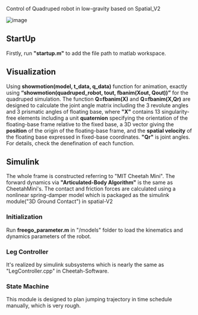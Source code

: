 Control of Quadruped robot in low-gravity based on Spatial_V2

![image](https://github.com/crown133/Spatial-V2-for-Quadrupeds/assets/25100526/94a88317-7790-4491-921e-5ebceff11f50)
## StartUp ##
Firstly, run **"startup.m"** to add the file path to matlab workspace.
## Visualization ##
Using **showmotion(model, t_data, q_data)** function for animation, exactly using **“showmotion(quadruped_robot, tout, fbanim(Xout, Qout))”** for the quadruped simulation. The function **Q=fbanim(X)** and **Q=fbanim(X,Qr)** are designed to calculate the joint angle matrix including the 3 revolute angles and 3 prismatic angles of floating base, where **"X"** contains 13 singularity-free elements including a unit **quaternion** specifying the orientation of the floating-base frame relative to the fixed base, a 3D vector giving the **position** of the origin of the floating-base frame, and the **spatial velocity** of the floating base expressed in fixed-base coordinates. **"Qr"** is joint angles. For details, check the denefination of each function.

## Simulink ##
The whole frame is constructed referring to "MIT Cheetah Mini". The forward dynamics via **"Articulated-Body Algorithm"** is the same as CheetahMini's. The contact and friction forces are calculated using a nonlinear spring-damper model which is packaged as the simulink module("3D Ground Contact") in spatial-V2

### Initialization ###
Run **freego_parameter.m** in "/models" folder to load the kinematics and dynamics parameters of the robot.

### Leg Controller ###
It's realized by simulink subsystems which is nearly the same as "LegController.cpp" in Cheetah-Software.

### State Machine ###
This module is designed to plan jumping trajectory in time schedule manually, which is very rough.

